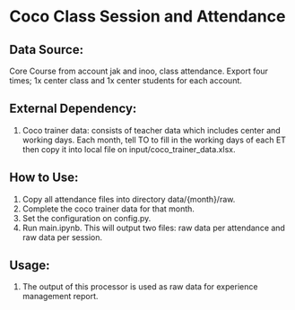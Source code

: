 # Coco Class Session and Attendance

## Data Source:

Core Course from account jak and inoo, class attendance. Export four times; 1x center class and 1x center students for each account.

## External Dependency:

1. Coco trainer data: consists of teacher data which includes center and working days. Each month, tell TO to fill in the working days of each ET then copy it into local file on input/coco_trainer_data.xlsx.

## How to Use:

1. Copy all attendance files into directory data/{month}/raw.
2. Complete the coco trainer data for that month.
3. Set the configuration on config.py.
4. Run main.ipynb. This will output two files: raw data per attendance and raw data per session.

## Usage:

1. The output of this processor is used as raw data for experience management report.
